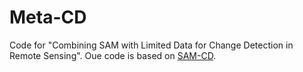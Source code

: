 # Meta-CD
Code for "Combining SAM with Limited Data for Change Detection in Remote Sensing".
Oue code is based on [SAM-CD]([https://github.com/taohan10200/IIM](https://github.com/DingLei14/SAM-CD)).

